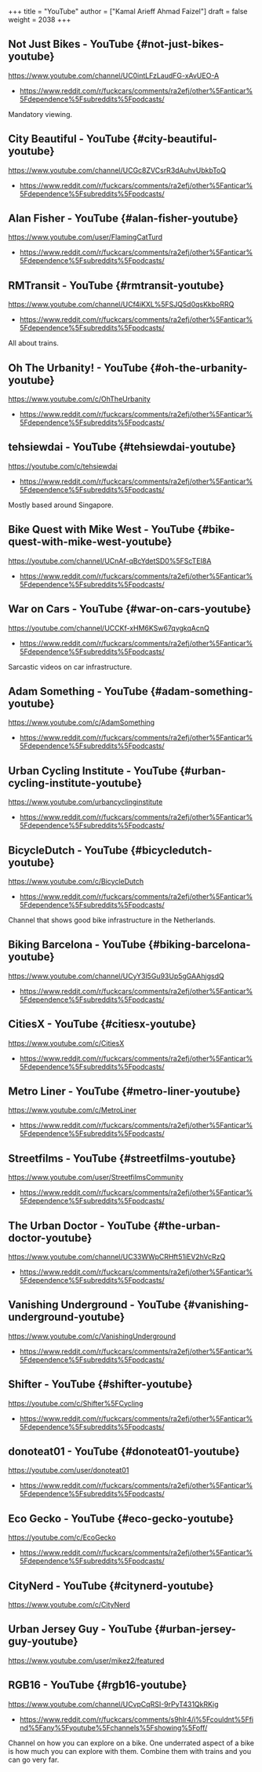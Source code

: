 +++
title = "YouTube"
author = ["Kamal Arieff Ahmad Faizel"]
draft = false
weight = 2038
+++

## Not Just Bikes - YouTube {#not-just-bikes-youtube}

<https://www.youtube.com/channel/UC0intLFzLaudFG-xAvUEO-A>

-   <https://www.reddit.com/r/fuckcars/comments/ra2efj/other%5Fanticar%5Fdependence%5Fsubreddits%5Fpodcasts/>

Mandatory viewing.


## City Beautiful - YouTube {#city-beautiful-youtube}

<https://www.youtube.com/channel/UCGc8ZVCsrR3dAuhvUbkbToQ>

-   <https://www.reddit.com/r/fuckcars/comments/ra2efj/other%5Fanticar%5Fdependence%5Fsubreddits%5Fpodcasts/>


## Alan Fisher - YouTube {#alan-fisher-youtube}

<https://www.youtube.com/user/FlamingCatTurd>

-   <https://www.reddit.com/r/fuckcars/comments/ra2efj/other%5Fanticar%5Fdependence%5Fsubreddits%5Fpodcasts/>


## RMTransit - YouTube {#rmtransit-youtube}

<https://www.youtube.com/channel/UCf4iKXL%5FSJQ5d0qsKkboRRQ>

-   <https://www.reddit.com/r/fuckcars/comments/ra2efj/other%5Fanticar%5Fdependence%5Fsubreddits%5Fpodcasts/>

All about trains.


## Oh The Urbanity! - YouTube {#oh-the-urbanity-youtube}

<https://www.youtube.com/c/OhTheUrbanity>

-   <https://www.reddit.com/r/fuckcars/comments/ra2efj/other%5Fanticar%5Fdependence%5Fsubreddits%5Fpodcasts/>


## tehsiewdai - YouTube {#tehsiewdai-youtube}

<https://youtube.com/c/tehsiewdai>

-   <https://www.reddit.com/r/fuckcars/comments/ra2efj/other%5Fanticar%5Fdependence%5Fsubreddits%5Fpodcasts/>

Mostly based around Singapore.


## Bike Quest with Mike West - YouTube {#bike-quest-with-mike-west-youtube}

<https://youtube.com/channel/UCnAf-qBcYdetSD0%5FScTEI8A>

-   <https://www.reddit.com/r/fuckcars/comments/ra2efj/other%5Fanticar%5Fdependence%5Fsubreddits%5Fpodcasts/>


## War on Cars - YouTube {#war-on-cars-youtube}

<https://youtube.com/channel/UCCKf-xHM6KSw67qvgkqAcnQ>

-   <https://www.reddit.com/r/fuckcars/comments/ra2efj/other%5Fanticar%5Fdependence%5Fsubreddits%5Fpodcasts/>

Sarcastic videos on car infrastructure.


## Adam Something - YouTube {#adam-something-youtube}

<https://www.youtube.com/c/AdamSomething>

-   <https://www.reddit.com/r/fuckcars/comments/ra2efj/other%5Fanticar%5Fdependence%5Fsubreddits%5Fpodcasts/>


## Urban Cycling Institute - YouTube {#urban-cycling-institute-youtube}

<https://www.youtube.com/urbancyclinginstitute>

-   <https://www.reddit.com/r/fuckcars/comments/ra2efj/other%5Fanticar%5Fdependence%5Fsubreddits%5Fpodcasts/>


## BicycleDutch - YouTube {#bicycledutch-youtube}

<https://www.youtube.com/c/BicycleDutch>

-   <https://www.reddit.com/r/fuckcars/comments/ra2efj/other%5Fanticar%5Fdependence%5Fsubreddits%5Fpodcasts/>

Channel that shows good bike infrastructure in the Netherlands.


## Biking Barcelona - YouTube {#biking-barcelona-youtube}

<https://www.youtube.com/channel/UCyY3l5Gu93Up5gGAAhjgsdQ>

-   <https://www.reddit.com/r/fuckcars/comments/ra2efj/other%5Fanticar%5Fdependence%5Fsubreddits%5Fpodcasts/>


## CitiesX - YouTube {#citiesx-youtube}

<https://www.youtube.com/c/CitiesX>

-   <https://www.reddit.com/r/fuckcars/comments/ra2efj/other%5Fanticar%5Fdependence%5Fsubreddits%5Fpodcasts/>


## Metro Liner - YouTube {#metro-liner-youtube}

<https://www.youtube.com/c/MetroLiner>

-   <https://www.reddit.com/r/fuckcars/comments/ra2efj/other%5Fanticar%5Fdependence%5Fsubreddits%5Fpodcasts/>


## Streetfilms - YouTube {#streetfilms-youtube}

<https://www.youtube.com/user/StreetfilmsCommunity>

-   <https://www.reddit.com/r/fuckcars/comments/ra2efj/other%5Fanticar%5Fdependence%5Fsubreddits%5Fpodcasts/>


## The Urban Doctor - YouTube {#the-urban-doctor-youtube}

<https://www.youtube.com/channel/UC33WWpCRHft51iEV2hVcRzQ>

-   <https://www.reddit.com/r/fuckcars/comments/ra2efj/other%5Fanticar%5Fdependence%5Fsubreddits%5Fpodcasts/>


## Vanishing Underground - YouTube {#vanishing-underground-youtube}

<https://www.youtube.com/c/VanishingUnderground>

-   <https://www.reddit.com/r/fuckcars/comments/ra2efj/other%5Fanticar%5Fdependence%5Fsubreddits%5Fpodcasts/>


## Shifter - YouTube {#shifter-youtube}

<https://youtube.com/c/Shifter%5FCycling>

-   <https://www.reddit.com/r/fuckcars/comments/ra2efj/other%5Fanticar%5Fdependence%5Fsubreddits%5Fpodcasts/>


## donoteat01 - YouTube {#donoteat01-youtube}

<https://youtube.com/user/donoteat01>

-   <https://www.reddit.com/r/fuckcars/comments/ra2efj/other%5Fanticar%5Fdependence%5Fsubreddits%5Fpodcasts/>


## Eco Gecko - YouTube {#eco-gecko-youtube}

<https://youtube.com/c/EcoGecko>

-   <https://www.reddit.com/r/fuckcars/comments/ra2efj/other%5Fanticar%5Fdependence%5Fsubreddits%5Fpodcasts/>


## CityNerd - YouTube {#citynerd-youtube}

<https://www.youtube.com/c/CityNerd>


## Urban Jersey Guy - YouTube {#urban-jersey-guy-youtube}

<https://www.youtube.com/user/mikez2/featured>


## RGB16 - YouTube {#rgb16-youtube}

<https://www.youtube.com/channel/UCvpCqRSI-9rPyT431QkRKig>

-   <https://www.reddit.com/r/fuckcars/comments/s9hlr4/i%5Fcouldnt%5Ffind%5Fany%5Fyoutube%5Fchannels%5Fshowing%5Foff/>

Channel on how you can explore on a bike. One underrated aspect of a bike is how much you can explore with them. Combine them with trains and you can go very far.
